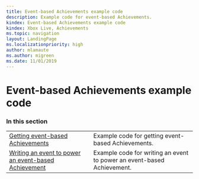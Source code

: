 ```yaml
---
title: Event-based Achievements example code
description: Example code for event-based Achievements.
kindex: Event-based Achievements example code
kindex: Xbox Live, Achievements
ms.topic: navigation
layout: LandingPage
ms.localizationpriority: high
author: mlamaute
ms.author: migreen
ms.date: 11/01/2019
---
```


# Event-based Achievements example code


### In this section

|     |     |
| --- | --- |
| [Getting event-based Achievements](live-getting-event-based-achievements.md) | Example code for getting event-based Achievements. |
| [Writing an event to power an event-based Achievement](live-writing-event-based-achievement.md) | Example code for writing an event to power an event-based Achievement. |
